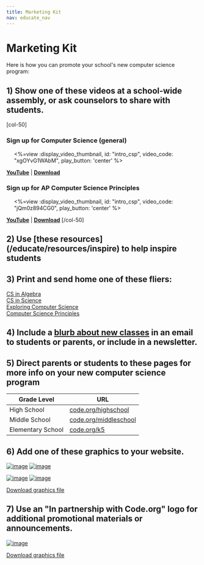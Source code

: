 ```yaml
---
title: Marketing Kit
nav: educate_nav
---
```

# Marketing Kit

Here is how you can promote your school's new computer science program:

## 1) Show one of these videos at a school-wide assembly, or ask counselors to share with students. 

[col-50]
### Sign up for Computer Science (general)
<div style="margin-left: 20px;">

<%=view :display_video_thumbnail, id: "intro_csp", video_code: "xgOYvG1WAbM", play_button: 'center' %>

</div>

[**YouTube**](http://www.youtube.com/watch?v=xgOYvG1WAbM) | [**Download**](https://)


<div style="clear: both;"></div>


### Sign up for AP Computer Science Principles

<div style="margin-left: 20px;">

<%=view :display_video_thumbnail, id: "intro_csp", video_code: "jQm0z894CG0", play_button: 'center' %>

</div>

[**YouTube**](http://www.youtube.com/watch?v=jQm0z894CG0) | 
[**Download**](https://)
[/col-50]

<div style="clear: both;"></div>

## 2) Use [these resources] (/educate/resources/inspire) to help inspire students

## 3) Print and send home one of these fliers:
[CS in Algebra](/files/CSinAlgebra_one_pager.pdf)<br/>
[CS in Science](/files/CSinScience_one_pager.pdf)<br/>
[Exploring Computer Science](/files/ECS_one_pager.pdf)<br/>
[Computer Science Principles](/files/CSP_one_pager.pdf)

## 4) Include a [blurb about new classes](/educate/blurbs) in an email to students or parents, or include in a newsletter.
 
## 5) Direct parents or students to these pages for more info on your new computer science program

| Grade Level | URL |
| -------- | ------- |
| High School | [code.org/highschool](/educate/curriculum/high-school)  |
| Middle School | [code.org/middleschool](/educate/curriculum/middle-school) |
| Elementary School | [code.org/k5](/educate/curriculum/elementary-school) |


<a id="classgraphics"></a>

## 6) Add one of these graphics to your website.

[![image](/images/newclass.jpg)](/images/classlogoB.jpg)
[![image](/images/newclasswide.jpg)](/images/classlogoD.jpg)

[![image](/images/classlogoC.jpg)](/images/classlogoC.jpg)
[![image](/images/classlogoA.jpg)](/images/classlogoA.jpg)

[Download graphics file](https://www.dropbox.com/s/38tledlbucf0tql/New%20Class%20Graphics.zip)

## 7) Use an "In partnership with Code.org" logo for additional promotional materials or announcements.

[![image](/images/partnerlogohorizontal.png)](/files/partner-logo.zip)

[Download graphics file](/files/partner-logo.zip)

<br />
<br />